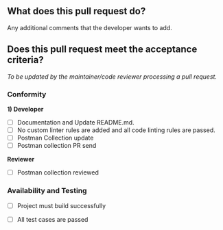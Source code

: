 ## What does this pull request do?
<!---
To be updated by the developer creating a pull request
--->

Any additional comments that the developer wants to add.

## Does this pull request meet the acceptance criteria?

*To be updated by the maintainer/code reviewer processing a pull request.*

### Conformity
**1) Developer**
- [ ] Documentation and Update README.md.
- [ ] No custom linter rules are added and all code linting rules are passed.
- [ ] Postman Collection update
- [ ] Postman collection PR send

**Reviewer**
- [ ] Postman collection reviewed

### Availability and Testing

- [ ] Project must build successfully
- [ ] All test cases are passed

